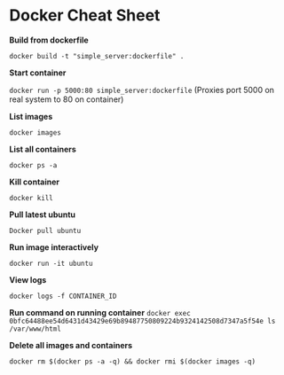 # Docker Cheat Sheet

**Build from dockerfile**

`docker build -t "simple_server:dockerfile" .`

**Start container**

`docker run -p 5000:80 simple_server:dockerfile`
(Proxies port 5000 on real system to 80 on container)

**List images**

`docker images
`

**List all containers**

`docker ps -a
`

**Kill container**

`docker kill 
`

**Pull latest ubuntu**

`Docker pull ubuntu
`

**Run image interactively**

`docker run -it ubuntu
`

**View logs**

`docker logs -f CONTAINER_ID
`

**Run command on running container**
`docker exec 0bfc64488ee54d6431d43429e69b89487750809224b9324142508d7347a5f54e ls /var/www/html`


**Delete all images and containers**

`docker rm $(docker ps -a -q) && docker rmi $(docker images -q)
`
